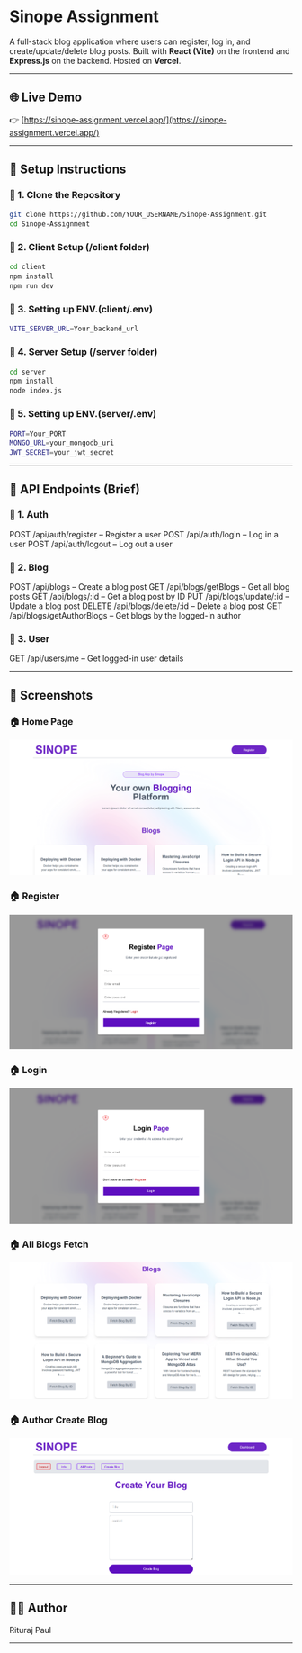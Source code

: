 # Sinope Assignment

A full-stack blog application where users can register, log in, and create/update/delete blog posts. Built with **React (Vite)** on the frontend and **Express.js** on the backend. Hosted on **Vercel**.

---


## 🌐 Live Demo

👉 [https://sinope-assignment.vercel.app/](https://sinope-assignment.vercel.app/)

---


## 🔧 Setup Instructions

### 📁 1. Clone the Repository

```bash
git clone https://github.com/YOUR_USERNAME/Sinope-Assignment.git
cd Sinope-Assignment
```
### 📁 2. Client Setup (/client folder)

```bash
cd client
npm install
npm run dev
```

### 📁 3. Setting up ENV.(client/.env)

```bash
VITE_SERVER_URL=Your_backend_url

```

### 📁 4. Server Setup (/server folder)

```bash
cd server
npm install
node index.js
```

### 📁 5. Setting up ENV.(server/.env)

```bash
PORT=Your_PORT
MONGO_URL=your_mongodb_uri
JWT_SECRET=your_jwt_secret

```

---

## 📡 API Endpoints (Brief)

### 📁 1. Auth

POST /api/auth/register – Register a user
POST /api/auth/login – Log in a user
POST /api/auth/logout – Log out a user


### 📁 2. Blog

POST /api/blogs – Create a blog post
GET /api/blogs/getBlogs – Get all blog posts
GET /api/blogs/:id – Get a blog post by ID
PUT /api/blogs/update/:id – Update a blog post
DELETE /api/blogs/delete/:id – Delete a blog post
GET /api/blogs/getAuthorBlogs – Get blogs by the logged-in author

### 📁 3. User

GET /api/users/me – Get logged-in user details

---


## 📸 Screenshots

### 🏠 Home Page
![Home Page](./assets/screenshots/Home.png)

### 🏠 Register
![Register Component](./assets/screenshots/Register.png)

### 🏠 Login
![Login Component](./assets/screenshots/Login.png)

### 🏠 All Blogs Fetch
![All Fetched Blogs Component](./assets/screenshots/AllBlogs.png)

### 🏠 Author Create Blog
![Author Create Blog Page](./assets/screenshots/CreateBlog.png)


---

## 🧑‍💻 Author
Rituraj Paul

---
